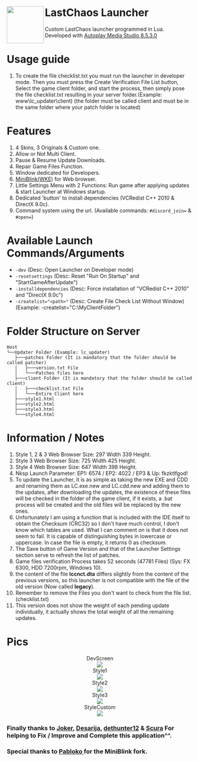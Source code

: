 # LastChaos Launcher <img align="left" src="https://user-images.githubusercontent.com/5092697/138568453-9cbbedb8-7889-4a9d-ac72-5d2dae9bae9f.png" width="100px">

Custom LastChaos launcher programmed in Lua.<br/>
Developed with <a href="https://www.indigorose.com/autoplay-media-studio/">Autoplay Media Studio 8.5.3.0</a>

# Usage guide
1) To create the file checklist.txt you must run the launcher in developer mode. Then you must press the Create Verification File List button, Select the game client folder, and start the process, then simply pose the file checklist.txt resulting in your server folder.(Example: www\lc_updater\client) (the folder must be called client and must be in the same folder where your patch folder is located)
# Features
1) 4 Skins, 3 Originals & Custom one.
2) Allow or Not Multi Client.
3) Pause & Resume Update Downloads.
4) Repair Game Files Function.
5) Window dedicated for Developers.
6) <a href="https://github.com/weolar/miniblink49/releases">MiniBlink(WKE)</a> for Web browser.
7) Little Settings Menu with 2 Functions: Run game after applying updates & start Launcher at Windows startup.
8) Dedicated 'button' to install dependencies (VCRedist C++ 2010 & DirectX 9.0c).
9) Command system using the url. (Available commands: `#discord_join=` & `#open=`)

# Available Launch Commands/Arguments
* ```-dev``` (Desc: Open Launcher on Developer mode)
* ```-resetsettings``` (Desc: Reset "Run On Startup" and "StartGameAfterUpdate")
* ```-installdependencies``` (Desc: Force installation of "VCRedist C++ 2010" and "DirectX 9.0c")
* ```-createlist="<path>"``` (Desc: Create File Check List Without Window) (Example: -createlist="C:\MyClientFolder")

# Folder Structure on Server
	Host
	└──Updater Folder (Example: lc_updater)
	   ├───patches Folder (It is mandatory that the folder should be called patcher)
	   │   ├───version.txt File
	   │   └───Patches files here
	   ├───client Folder (It is mandatory that the folder should be called client)
	   │   ├───checklist.txt File
	   │   └───Entire Client here
	   ├───style1.html
	   ├───style2.html
	   ├───style3.html
	   └───style4.html

# Information / Notes
1) Style 1, 2 & 3 Web Browser Size: 297 Width 339 Height.
2) Style 3 Web Browser Size: 725 Width 425 Height.
3) Style 4 Web Browser Size: 647 Width 398 Height.
4) Nksp Launch Parameter: EP1: 6574 / EP2: 4022 / EP3 & Up: fkzktlfgod!
5) To update the Launcher, it is as simple as taking the new EXE and CDD and renaming them as LC.exe.new and LC.cdd.new and adding them to the updates, after downloading the updates, the existence of these files will be checked in the folder of the game client, if it exists, a .bat process will be created and the old files will be replaced by the new ones.
6) Unfortunately I am using a function that is included with the IDE itself to obtain the Checksum (CRC32) so I don't have much control, I don't know which tables are used. What I can comment on is that it does not seem to fail. It is capable of distinguishing bytes in lowercase or uppercase. In case the file is empty, it returns 0 as checksum.
7) The Save button of Game Version and that of the Launcher Settings section serve to refresh the list of patches.
8) Game files verification Process takes 52 seconds (47781 Files) (Sys: FX 6300, HDD 7200rpm, Windows 10).
9) the content of the file __lccnct.dta__ differs slightly from the content of the previous versions, so this launcher is not compatible with the file of the old version (Now called __legacy__).
10) Remember to remove the Files you don't want to check from the file list. (checklist.txt)
11) This version does not show the weight of each pending update individually, it actually shows the total weight of all the remaining updates.

# Pics
<p align="center">
 DevScreen
 <br/><img src="https://user-images.githubusercontent.com/5092697/142677740-f0e575f6-21ea-4911-bf6b-5f494cd4f4ae.jpg"><br/>
 Style1
 <br/><img src="https://user-images.githubusercontent.com/5092697/139489253-07000c9f-967f-4839-8c53-55890a560521.jpg"><br/>
 Style2
 <br/><img src="https://user-images.githubusercontent.com/5092697/139490209-c1779f92-dab8-4507-8325-318c537c1450.png"><br/>
 Style3
 <br/><img src="https://user-images.githubusercontent.com/5092697/142678571-a169887b-0d9a-4acf-8dd8-5136a085a983.jpg"><br/>
 StyleCustom
 <br/><img src="https://user-images.githubusercontent.com/5092697/139492719-44fda316-4a81-4c5a-b983-1b8e964a8c28.png"><br/>
</p>

### Finally thanks to [Joker](https://lckb.dev/forum/index.php?/profile/21747-joker/), [Desarija](https://lckb.dev/forum/index.php?/profile/18894-desarija/), [dethunter12](https://lckb.dev/forum/index.php?/profile/2167-dethunter12/)  & [Scura](https://lckb.dev/forum/index.php?/profile/21802-scura/) For helping to Fix / Improve and Complete this application^^.

### Special thanks to [Pabloko ](https://amsspecialist.com/memberlist.php?mode=viewprofile&u=54)for the MiniBlink fork.
